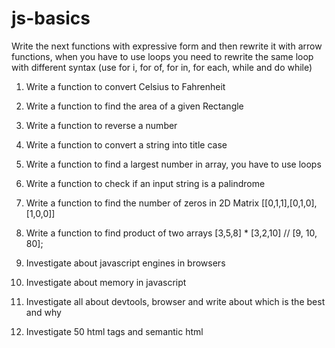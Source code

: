 # js-basics
Write the next functions with expressive form and then rewrite it with arrow functions, when you have to use loops you need to rewrite the same loop with different syntax (use for i, for of, for in, for each, while and do while)

1. Write a function to convert Celsius to Fahrenheit
2. Write a function to find the area of a given Rectangle
3. Write a function to reverse a number
4. Write a function to convert a string into title case
5. Write a function to find a largest number in array, you have to use loops
6. Write a function to check if an input string is a palindrome
7. Write a function to find the number of zeros in 2D Matrix [[0,1,1],[0,1,0],[1,0,0]]
8. Write a function to find product of two arrays [3,5,8] * [3,2,10] // [9, 10, 80];

9.  Investigate about javascript engines in browsers
10. Investigate about memory in javascript
11. Investigate all about devtools, browser and write about which is the best and why
12. Investigate 50 html tags and semantic html
